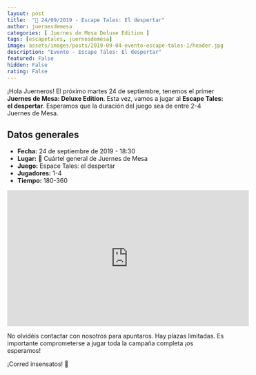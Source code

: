```yaml
---
layout: post
title:  "🧐 24/09/2019 - Escape Tales: El despertar"
author: juernesdemesa
categories: [ Juernes de Mesa Deluxe Edition ]
tags: [escapetales, juernesdemesa]
image: assets/images/posts/2019-09-04-evento-escape-tales-1/header.jpg
description: "Evento - Escape Tales: El despertar"
featured: False
hidden: False
rating: False
---
```


¡Hola Juerneros! El próximo martes 24 de septiembre, tenemos el primer **Juernes de Mesa: Deluxe Edition**. Esta vez, vamos a jugar al **Escape Tales: el despertar**. Esperamos que la duración del juego sea de entre 2-4 Juernes de Mesa.

## Datos generales

* **Fecha:** 24 de septiembre de 2019 - 18:30
* **Lugar:** 🎲 Cuártel general de Juernes de Mesa
* **Juego:** Espace Tales: el despertar
* **Jugadores:** 1-4
* **Tiempo:** 180-360

<iframe width="560" height="315" src="https://www.youtube.com/embed/ln4f2IzAiw8" frameborder="0" allow="accelerometer; autoplay; encrypted-media; gyroscope; picture-in-picture" allowfullscreen></iframe>

No olvidéis contactar con nosotros para apuntaros. Hay plazas limitadas. Es importante comprometerse a jugar toda la campaña completa ¡os esperamos!

¡Corred insensatos! 🧙
